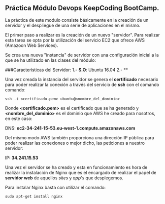 ## Práctica Módulo Devops KeepCoding BootCamp.

La práctica de este modulo consiste básicamente en la creación de un servidor y el despliegue de una serie de aplicaciones en el mismo.

El primer paso a realizar es la creación de un nuevo "servidor". Para realizar esta tarea se opta por la utilización del servicio EC2 que ofrece AWS (Amazoon Web Services).

Se crea una nueva "instancia" de servidor con una configuración inicial a la que se ha utilizado en las clases del módulo:

###Características del Servidor:
1.- **S.O**: Ubuntu 16.04
2.- **

Una vez creada la instancia del servidor se genera el **certificado** necesario para poder realizar la conexión a través del servicio de **ssh** con el comando comando:

`ssh -i <certificado.pem> ubuntu@<nombre_del_dominio>`

Donde **<certificado.pem>** es el certificado que se ha generado y **<nombre_del_dominio>** es el dominio que AWS he creado para nosotros, en este caso:

DNS: **ec2-34-241-15-53.eu-west-1.compute.amazonaws.com**

Del mismo modo AWS también proporciona una dirección IP pública para poder realizar las conexiones o mejor dicho, las peticiones a nuestro servidor:

IP: **34.241.15.53**

Una vez el servidor se ha creado y esta en funcionamiento es hora de realizar la instalación de Nginx que es el encargado de realizar el papel de **servidor web** de aquellos *sites* y *app's* que desplegemos.

Para instalar Nginx basta con utilizar el comando:

`sudo apt-get install nginx`
